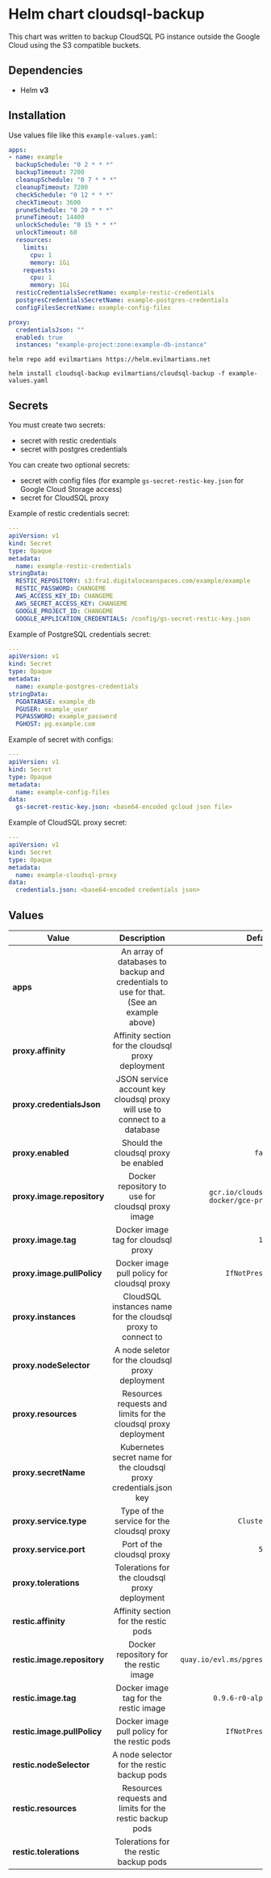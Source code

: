 # Helm chart cloudsql-backup

This chart was written to backup CloudSQL PG instance outside the Google Cloud using the S3 compatible buckets.

## Dependencies

* Helm **v3**

## Installation

Use values file like this `example-values.yaml`:

```yaml
apps:
- name: example
  backupSchedule: "0 2 * * *"
  backupTimeout: 7200
  cleanupSchedule: "0 7 * * *"
  cleanupTimeout: 7200
  checkSchedule: "0 12 * * *"
  checkTimeout: 3600
  pruneSchedule: "0 20 * * *"
  pruneTimeout: 14400
  unlockSchedule: "0 15 * * *"
  unlockTimeout: 60
  resources:
    limits:
      cpu: 1
      memory: 1Gi
    requests:
      cpu: 1
      memory: 1Gi
  resticCredentialsSecretName: example-restic-credentials
  postgresCredentialsSecretName: example-postgres-credentials
  configFilesSecretName: example-config-files

proxy:
  credentialsJson: ""
  enabled: true
  instances: "example-project:zone:example-db-instance"
```

```shell
helm repo add evilmartians https://helm.evilmartians.net

helm install cloudsql-backup evilmartians/cloudsql-backup -f example-values.yaml
```

## Secrets

You must create two secrets:
- secret with restic credentials
- secret with postgres credentials

You can create two optional secrets:
- secret with config files (for example `gs-secret-restic-key.json` for Google Cloud Storage access)
- secret for CloudSQL proxy

Example of restic credentials secret:

```yaml
---
apiVersion: v1
kind: Secret
type: Opaque
metadata:
  name: example-restic-credentials
stringData:
  RESTIC_REPOSITORY: s3:fra1.digitaloceanspaces.com/example/example
  RESTIC_PASSWORD: CHANGEME
  AWS_ACCESS_KEY_ID: CHANGEME
  AWS_SECRET_ACCESS_KEY: CHANGEME
  GOOGLE_PROJECT_ID: CHANGEME
  GOOGLE_APPLICATION_CREDENTIALS: /config/gs-secret-restic-key.json
```

Example of PostgreSQL credentials secret:

```yaml
---
apiVersion: v1
kind: Secret
type: Opaque
metadata:
  name: example-postgres-credentials
stringData:
  PGDATABASE: example_db
  PGUSER: example_user
  PGPASSWORD: example_password
  PGHOST: pg.example.com
```

Example of secret with configs:

```yaml
---
apiVersion: v1
kind: Secret
type: Opaque
metadata:
  name: example-config-files
data:
  gs-secret-restic-key.json: <base64-encoded gcloud json file>
```

Example of CloudSQL proxy secret:

```yaml
---
apiVersion: v1
kind: Secret
type: Opaque
metadata:
  name: example-cloudsql-proxy
data:
  credentials.json: <base64-encoded credentials json>
```

## Values

| Value | Description | Default |
|-------|:-----------:|--------:|
|**apps**|An array of databases to backup and credentials to use for that. (See an example above)||
|**proxy.affinity**|Affinity section for the cloudsql proxy deployment||
|**proxy.credentialsJson**|JSON service account key cloudsql proxy will use to connect to a database||
|**proxy.enabled**|Should the cloudsql proxy be enabled|`false`|
|**proxy.image.repository**|Docker repository to use for cloudsql proxy image|`gcr.io/cloudsql-docker/gce-proxy`|
|**proxy.image.tag**|Docker image tag for cloudsql proxy|`1.16`|
|**proxy.image.pullPolicy**|Docker image pull policy for cloudsql proxy|`IfNotPresent`|
|**proxy.instances**|CloudSQL instances name for the cloudsql proxy to connect to|`""`|
|**proxy.nodeSelector**|A node seletor for the cloudsql proxy deployment||
|**proxy.resources**|Resources requests and limits for the cloudsql proxy deployment||
|**proxy.secretName**|Kubernetes secret name for the cloudsql proxy credentials.json key||
|**proxy.service.type**|Type of the service for the cloudsql proxy|`ClusterIP`|
|**proxy.service.port**|Port of the cloudsql proxy|`5432`|
|**proxy.tolerations**|Tolerations for the cloudsql proxy deployment||
|**restic.affinity**|Affinity section for the restic pods||
|**restic.image.repository**|Docker repository for the restic image|`quay.io/evl.ms/pgrestic`|
|**restic.image.tag**|Docker image tag for the restic image|`0.9.6-r0-alpine`|
|**restic.image.pullPolicy**|Docker image pull policy for the restic pods|`IfNotPresent`|
|**restic.nodeSelector**|A node selector for the restic backup pods||
|**restic.resources**|Resources requests and limits for the restic backup pods||
|**restic.tolerations**|Tolerations for the restic backup pods||

